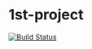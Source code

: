 # 1st-project
[![Build Status](https://dev.azure.com/leekosze/leekosze/_apis/build/status/cosi1971.1st-project?branchName=master)](https://dev.azure.com/leekosze/leekosze/_build/latest?definitionId=1&branchName=master)
